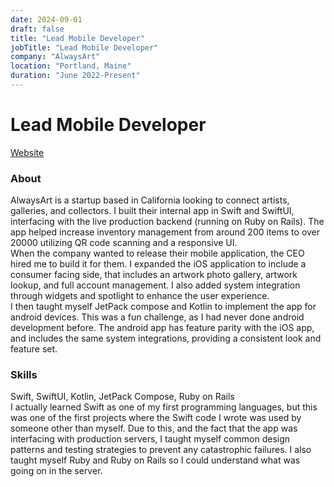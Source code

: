 ```yaml
---
date: 2024-09-01  
draft: false
title: "Lead Mobile Developer"
jobTitle: "Lead Mobile Developer"
company: "AlwaysArt"
location: "Portland, Maine"
duration: "June 2022-Present"
---
```

# Lead Mobile Developer 
[Website](https://www.alwaysart.com/)
### About
AlwaysArt is a startup based in California looking to connect artists, galleries, and collectors. I built their internal app in Swift and SwiftUI, interfacing with the live production backend (running on Ruby on Rails). The app helped increase inventory management from around 200 items to over 20000 utilizing QR code scanning and a responsive UI. \
When the company wanted to release their mobile application, the CEO hired me to build it for them. I expanded the iOS application to include a consumer facing side, that includes an artwork photo gallery, artwork lookup, and full account management. I also added system integration through widgets and spotlight to enhance the user experience. \
I then taught myself JetPack compose and Kotlin to implement the app for android devices. This was a fun challenge, as I had never done android development before. The android app has feature parity with the iOS app, and includes the same system integrations, providing a consistent look and feature set.


### Skills
Swift, SwiftUI, Kotlin, JetPack Compose, Ruby on Rails \
I actually learned Swift as one of my first programming languages, but this was one of the first projects where the Swift code I wrote was used by someone other than myself. Due to this, and the fact that the app was interfacing with production servers, I taught myself common design patterns and testing strategies to prevent any catastrophic failures. I also taught myself Ruby and Ruby on Rails so I could understand what was going on in the server.
